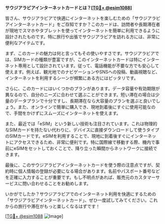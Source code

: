**サウジアラビアインターネットカードとは？[[TG💪+ @esim1088](https://t.me/s/esim1088)]**

皆さん、サウジアラビアで快適にインターネットを楽しむための「サウジアラビアインターネットカード」をご存知ですか？このカードは、訪問者や長期滞在者が現地でスマホやタブレットを使ってインターネットを簡単に利用できるように設計されたものです。特に旅行や出張でサウジアラビアを訪れる方には、非常に便利なアイテムです。

まず、このカードの魅力は何と言ってもその使いやすさです。サウジアラビアでは、SIMカードの種類が豊富ですが、このインターネットカードは特にインターネット専用として設計されています。従って、電話機能が不要な方でも安心して使えます。例えば、観光地でのナビゲーションやSNSへの投稿、動画視聴など、インターネットを利用するシーンが頻繁にある方にはピッタリです。

さらに、このカードにはいくつかのプランがあります。データ容量や有効期限が異なるので、自分のニーズに合わせて選ぶことができます。短い滞在の場合は少量のデータプランで十分ですし、長期滞在なら大容量のプランを選ぶと良いでしょう。また、オンラインで簡単に購入でき、現地到着後にすぐに使用可能なので、手間をかけずにスムーズにインターネットを使えます。

また、最近では「eSIM」という新しい技術も注目されています。これは物理的なSIMカードを持たない代わりに、デバイスに直接ダウンロードして使うタイプのSIMカードです。eSIMを利用することで、現地に到着後すぐにインターネットにアクセスできるため、非常に便利です。特に国際線で移動する際、機内で事前にeSIMをセットしておくことで、降り立った瞬間からネットワークに接続できます。

最後に、このサウジアラビアインターネットカードを使う際の注意点ですが、契約時に個人情報の登録が必要になる場合があります。名前やパスポート番号などを正確に入力することが重要です。もし不明点があれば、販売元のカスタマーサービスに問い合わせることをお勧めします。

いかがでしたか？サウジアラビアでのインターネット利用を快適にするための「サウジアラビアインターネットカード」、ぜひ一度試してみてください。これからの旅行や滞在がもっと楽しくなるはずです！

[[TG💪+ @esim1088](https://t.me/s/esim1088) ![Image](https://i.postimg.cc/Y0z9fWf4/image.png)]